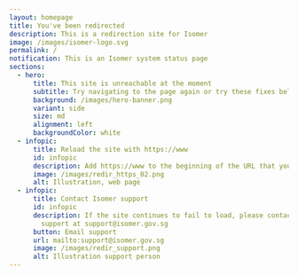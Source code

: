 ```yaml
---
layout: homepage
title: You've been redirected
description: This is a redirection site for Isomer
image: /images/isomer-logo.svg
permalink: /
notification: This is an Isomer system status page
sections:
  - hero:
      title: This site is unreachable at the moment
      subtitle: Try navigating to the page again or try these fixes below
      background: /images/hero-banner.png
      variant: side
      size: md
      alignment: left
      backgroundColor: white
  - infopic:
      title: Reload the site with https://www
      id: infopic
      description: Add https://www to the beginning of the URL that you were trying to load
      image: /images/redir_https_02.png
      alt: Illustration, web page
  - infopic:
      title: Contact Isomer support
      id: infopic
      description: If the site continues to fail to load, please contact Isomer
        support at support@isomer.gov.sg
      button: Email support
      url: mailto:support@isomer.gov.sg
      image: /images/redir_support.png
      alt: Illustration support person
---
```


